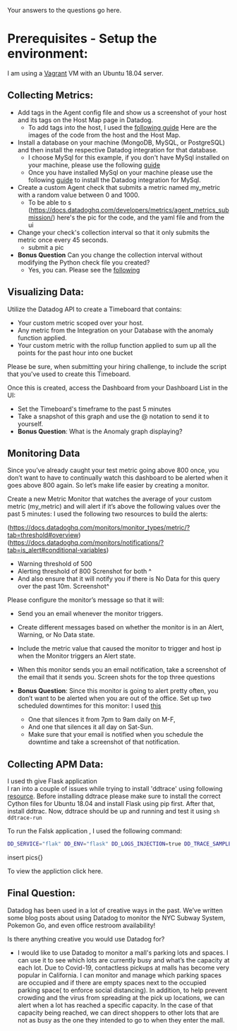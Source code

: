Your answers to the questions go here.
# Prerequisites - Setup the environment:
I am using a [Vagrant](https://learn.hashicorp.com/collections/vagrant/getting-started) VM with an Ubuntu 18.04 server.

## Collecting Metrics:

* Add tags in the Agent config file and show us a screenshot of your host and its tags on the Host Map page in Datadog.
  - To add tags into the host, I used the [following guide](https://docs.datadoghq.com/getting_started/tagging/assigning_tags?tab=noncontainerizedenvironments)
  Here are the images of the code from the host and the Host Map.
* Install a database on your machine (MongoDB, MySQL, or PostgreSQL) and then install the respective Datadog integration for that database.
  - I choose MySql for this example, if you don't have MySql installed on your machine, please use the following [guide](https://www.digitalocean.com/community/tutorials/how-to-install-mysql-on-ubuntu-18-04)
  - Once you have installed MySql on your machine please use the following [guide](https://docs.datadoghq.com/integrations/mysql/?tab=host#pagetitle) to install the Datadog integration for MySql.
* Create a custom Agent check that submits a metric named my_metric with a random value between 0 and 1000.
  - To be able to s (https://docs.datadoghq.com/developers/metrics/agent_metrics_submission/)
  here's the pic for the code, and the yaml file and from the  ui 
* Change your check's collection interval so that it only submits the metric once every 45 seconds.
  - submit a pic
* **Bonus Question** Can you change the collection interval without modifying the Python check file you created?
  - Yes, you can. Please see the [following](https://docs.datadoghq.com/developers/write_agent_check/?tab=agentv6v7#collection-interval)

## Visualizing Data:

Utilize the Datadog API to create a Timeboard that contains:

* Your custom metric scoped over your host.
* Any metric from the Integration on your Database with the anomaly function applied.
* Your custom metric with the rollup function applied to sum up all the points for the past hour into one bucket

Please be sure, when submitting your hiring challenge, to include the script that you've used to create this Timeboard.

Once this is created, access the Dashboard from your Dashboard List in the UI:

* Set the Timeboard's timeframe to the past 5 minutes
* Take a snapshot of this graph and use the @ notation to send it to yourself.
* **Bonus Question**: What is the Anomaly graph displaying?


## Monitoring Data

Since you’ve already caught your test metric going above 800 once, you don’t want to have to continually watch this dashboard to be alerted when it goes above 800 again. So let’s make life easier by creating a monitor.

Create a new Metric Monitor that watches the average of your custom metric (my_metric) and will alert if it’s above the following values over the past 5 minutes:
I used the following two resources to build the alerts:

(https://docs.datadoghq.com/monitors/monitor_types/metric/?tab=threshold#overview)
(https://docs.datadoghq.com/monitors/notifications/?tab=is_alert#conditional-variables)

* Warning threshold of 500
* Alerting threshold of 800
Screnshot for both ^
* And also ensure that it will notify you if there is No Data for this query over the past 10m.
Screenshot^

Please configure the monitor’s message so that it will:

* Send you an email whenever the monitor triggers.
* Create different messages based on whether the monitor is in an Alert, Warning, or No Data state.
* Include the metric value that caused the monitor to trigger and host ip when the Monitor triggers an Alert state.
* When this monitor sends you an email notification, take a screenshot of the email that it sends you.
Screen shots for the top three questions

* **Bonus Question**: Since this monitor is going to alert pretty often, you don’t want to be alerted when you are out of the office. Set up two scheduled downtimes for this monitor:
I used [this](https://docs.datadoghq.com/monitors/downtimes/?tab=bymonitorname) 

  * One that silences it from 7pm to 9am daily on M-F,
  * And one that silences it all day on Sat-Sun.
  * Make sure that your email is notified when you schedule the downtime and take a screenshot of that notification.
  
## Collecting APM Data:
I used th give Flask application  
I ran into a couple of issues while trying to install 'ddtrace' using following [resource](https://docs.datadoghq.com/tracing/setup_overview/setup/python/?tab=containers#follow-the-in-app-documentation-recommended). Before installing ddtrace please make sure to install the correct Cython files for Ubuntu 18.04 and install Flask using pip first. After that, install ddtrac. Now, ddtrace should be up and running and test it using ```sh ddtrace-run ```

To run the Falsk application , I used the following command: 

``` sh
DD_SERVICE="flak" DD_ENV="flask" DD_LOGS_INJECTION=true DD_TRACE_SAMPLE_RATE="1" DD_PROFILING_ENABLED=true ddtrace-run python flaskapp.py
```
insert pics{}

To view the appliction click here.


## Final Question:

Datadog has been used in a lot of creative ways in the past. We’ve written some blog posts about using Datadog to monitor the NYC Subway System, Pokemon Go, and even office restroom availability!

Is there anything creative you would use Datadog for?

- I would like to use Datadog to monitor a mall's parking lots and spaces. I can use it to see which lots are currently busy and what’s the capacity at each lot. Due to Covid-19, contactless pickups at malls has become very popular in California. I can monitor and manage which parking spaces are occupied and if there are empty spaces next to the occupied parking space( to enforce social distancing). In addition, to help prevent crowding and the virus from spreading at the pick up locations, we can alert when a lot has reached a specific capacity. In the case of that capacity being reached, we can direct shoppers to other lots that are not as busy as the one they intended to go to when they enter the mall.
